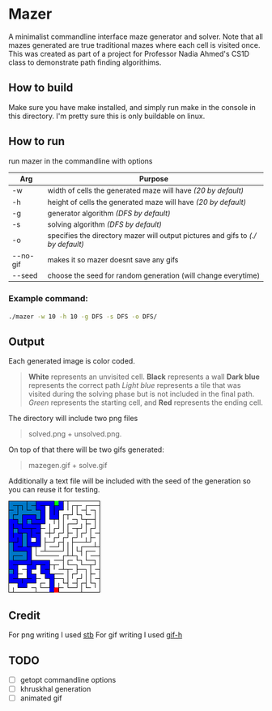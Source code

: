 # Mazer
A minimalist commandline interface maze generator and solver. Note that all mazes generated are true traditional mazes where each cell is visited once. This was created as part of a project for Professor Nadia Ahmed's CS1D class to demonstrate path finding algorithims.

## How to build
Make sure you have make installed, and simply run make in the console in this directory.
I'm pretty sure this is only buildable on linux.

## How to run
run mazer in the commandline with options

Arg | Purpose
--- | -------------
-w | width of cells the generated maze will have *(20 by default)*
-h | height of cells the generated maze will have *(20 by default)*
-g | generator algorithm *(DFS by default)*
-s | solving algorithm *(DFS by default)*
-o | specifies the directory mazer will output pictures and gifs to *(./ by default)*
--no-gif | makes it so mazer doesnt save any gifs
--seed | choose the seed for random generation (will change everytime)

### Example command:
```bash
./mazer -w 10 -h 10 -g DFS -s DFS -o DFS/
```

## Output
Each generated image is color coded.

> **White** represents an unvisited cell.
> **Black** represents a wall
> **Dark blue** represents the correct path
> *Light blue* represents a tile that was visited during the solving phase
>   but is not included in the final path.
> *Green* represents the starting cell, and **Red** represents the ending cell.

The directory will include two png files
> solved.png + unsolved.png. 

On top of that there will be two gifs generated: 
>mazegen.gif + solve.gif

Additionally a text file will be included with the seed of the generation so you can reuse it for testing.

![Example](test.png)

## Credit
For png writing I used [stb](https://github.com/nothings/stb)
For gif writing I used [gif-h](https://github.com/charlietangora/gif-h/blob/master/gif.h)

## TODO
- [ ] getopt commandline options
- [ ] khruskhal generation
- [ ] animated gif